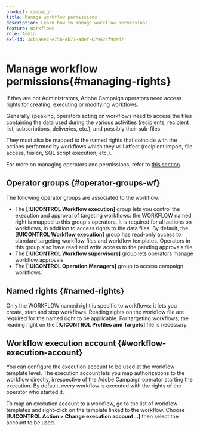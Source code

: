 ```yaml
---
product: campaign
title: Manage workflow permissions
description: Learn how to manage workflow permissions
feature: Workflows
role: Admin
exl-id: 3cb8aeec-e758-4b71-adef-67942cf9ded7
---
```

# Manage workflow permissions{#managing-rights}



If they are not Administrators, Adobe Campaign operators need access rights for creating, executing or modifying workflows.

Generally speaking, operators acting on workflows need to access the files containing the data used during the various activities (recipients, recipient list, subscriptions, deliveries, etc.), and possibly their sub-files.

They must also be mapped to the named rights that coincide with the actions performed by workflows which they will affect (recipient import, file access, fusion, SQL script execution, etc.).

For more on managing operators and permissions, refer to [this section](../../v8/start/gs-permissions.md).

## Operator groups {#operator-groups-wf}

The following operator groups are associated to the workflow:

* The **[!UICONTROL Workflow execution]** group lets you control the execution and approval of targeting workflows: the WORKFLOW named right is mapped to this group's operators. It is required for all actions on workflows, in addition to access rights to the data files. By default, the **[!UICONTROL Workflow execution]** group has read-only access to standard targeting workflow files and workflow templates. Operators in this group also have read and write access to the pending approvals file.
* The **[!UICONTROL Workflow supervisors]** group lets operators manage workflow approvals.
* The **[!UICONTROL Operation Managers]** group to access campaign workflows.

## Named rights {#named-rights}

Only the WORKFLOW named right is specific to workflows: it lets you create, start and stop workflows. Reading rights on the workflow file are required for the named right to be applicable. For targeting workflows, the reading right on the **[!UICONTROL Profiles and Targets]** file is necessary.

## Workflow execution account {#workflow-execution-account}

You can configure the execution account to be used at the workflow template level. The execution account lets you map authorizations to the workflow directly, irrespective of the Adobe Campaign operator starting the execution. By default, every workflow is executed with the rights of the operator who started it.

To map an execution account to a workflow, go to the list of workflow templates and right-click on the template linked to the workflow. Choose **[!UICONTROL Action > Change execution account...]** then select the account to be used.
